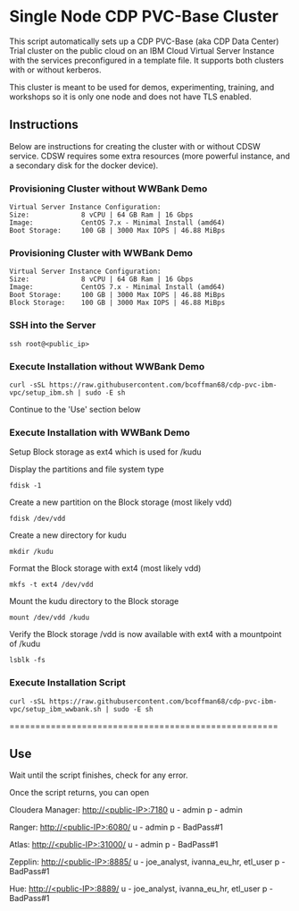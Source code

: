# Single Node CDP PVC-Base Cluster
This script automatically sets up a CDP PVC-Base (aka CDP Data Center) Trial cluster on the public cloud on an IBM Cloud Virtual Server Instance with the services preconfigured in a template file. It supports both clusters with or without kerberos.

This cluster is meant to be used for demos, experimenting, training, and workshops so it is only one node and does not have TLS enabled.

## Instructions

Below are instructions for creating the cluster with or without CDSW service. CDSW requires some extra resources (more powerful instance, and a secondary disk for the docker device).

### Provisioning Cluster without WWBank Demo
```
Virtual Server Instance Configuration:
Size:             8 vCPU | 64 GB Ram | 16 Gbps
Image:            CentOS 7.x - Minimal Install (amd64)
Boot Storage:     100 GB | 3000 Max IOPS | 46.88 MiBps
```
### Provisioning Cluster with WWBank Demo
```
Virtual Server Instance Configuration:
Size:             8 vCPU | 64 GB Ram | 16 Gbps
Image:            CentOS 7.x - Minimal Install (amd64)
Boot Storage:     100 GB | 3000 Max IOPS | 46.88 MiBps
Block Storage:    100 GB | 3000 Max IOPS | 46.88 MiBps
```

### SSH into the Server
```
ssh root@<public_ip>
```

### Execute Installation without WWBank Demo
```
curl -sSL https://raw.githubusercontent.com/bcoffman68/cdp-pvc-ibm-vpc/setup_ibm.sh | sudo -E sh
```

Continue to the 'Use' section below


### Execute Installation with WWBank Demo
Setup Block storage as ext4 which is used for /kudu

Display the partitions and file system type
```
fdisk -1
```

Create a new partition on the Block storage (most likely vdd)
```
fdisk /dev/vdd
```

Create a new directory for kudu
```
mkdir /kudu
```

Format the Block storage with ext4 (most likely vdd)
```
mkfs -t ext4 /dev/vdd
```

Mount the kudu directory to the Block storage
```
mount /dev/vdd /kudu
```

Verify the Block storage /vdd is now available with ext4 with a mountpoint of /kudu
```
lsblk -fs
```

### Execute Installation Script
```
curl -sSL https://raw.githubusercontent.com/bcoffman68/cdp-pvc-ibm-vpc/setup_ibm_wwbank.sh | sudo -E sh
```

====================================================
## Use
Wait until the script finishes, check for any error.

Once the script returns, you can open 

Cloudera Manager:
[http://\<public-IP\>:7180](http://<public-IP>:7180)
u - admin
p - admin

Ranger:
[http://\<public-IP\>:6080/](http://<public-IP>:6080)
u - admin
p - BadPass#1

Atlas:
[http://\<public-IP\>:31000/](http://<public-IP>:31000)
u - admin
p - BadPass#1

Zepplin:
[http://\<public-IP\>:8885/](http://<public-IP>:8885)
u - joe_analyst, ivanna_eu_hr, etl_user
p - BadPass#1

Hue:
[http://\<public-IP\>:8889/](http://<public-IP>:8889)
u - joe_analyst, ivanna_eu_hr, etl_user
p - BadPass#1


